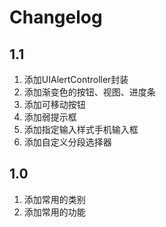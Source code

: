 
# Changelog


## 1.1

1. 添加UIAlertController封装
2. 添加渐变色的按钮、视图、进度条
3. 添加可移动按钮
4. 添加弱提示框
5. 添加指定输入样式手机输入框
6. 添加自定义分段选择器

## 1.0

1. 添加常用的类别
2. 添加常用的功能

